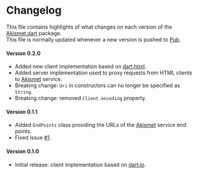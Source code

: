 # Changelog
This file contains highlights of what changes on each version of the [Akismet.dart](https://pub.dartlang.org/packages/akismet) package.  
This file is normally updated whenever a new version is pushed to [Pub](https://pub.dartlang.org).

#### Version 0.2.0
* Added new client implementation based on [dart:html](https://api.dartlang.org/dart_html.html).
* Added server implementation used to proxy requests from HTML clients to [Akismet](https://akismet.com) service.
* Breaking change: `Uri` in constructors can no longer be specified as `String`.
* Breaking change: removed `Client.encoding` property.

#### Version 0.1.1
* Added `EndPoints` class providing the URLs of the [Akismet](https://akismet.com) service end points.
* Fixed issue [#1](https://github.com/cedx/akismet.dart/issues/1).

#### Version 0.1.0
* Initial release: client implementation based on [dart:io](https://api.dartlang.org/dart_io.html).